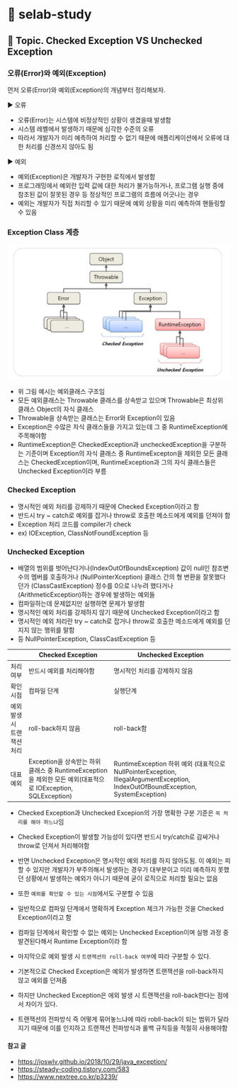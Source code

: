 # :book: selab-study 
## :pushpin: Topic. Checked Exception VS Unchecked Exception

### 오류(Error)와 예외(Exception)

먼저 오류(Error)와 예외(Exception)의 개념부터 정리해보자.

▶ 오류
- 오류(Error)는 시스템에 비정상적인 상황이 생겼을때 발생함
- 시스템 레벨에서 발생하기 때문에 심각한 수준의 오류
- 따라서 개발자가 미리 예측하여 처리할 수 없기 때문에 애플리케이션에서 오류에 대한 처리를 신경쓰지 않아도 됨

▶ 예외
- 예외(Exception)은 개발자가 구현한 로직에서 발생함 
- 프로그래밍에서 예외란 입력 값에 대한 처리가 불가능하거나, 프로그램 실행 중에 참조된 값이 잘못된 경우 등 
정상적인 프로그램의 흐름에 어긋나는 경우 
- 예외는 개발자가 직접 처리할 수 있기 때문에 예외 상황을 미리 예측하여 핸들링할 수 있음

### Exception Class 계층

![](../images/예외클래스.PNG)

- 위 그림 예시는 예외클래스 구조임
- 모든 예외클래스는 Throwable 클래스를 상속받고 있으며 Throwable은 최상위 클래스 Object의 자식 클래스
- Throwable을 상속받는 클래스는 Error와 Exception이 있음
- Exception은 수많은 자식 클래스들을 가지고 있는데 그 중 RuntimeException에 주목해야함
- RuntimeException은 CheckedException과 uncheckedException을 구분하는 기준이며 Exception의 자식 클래스 중 RuntimeExcepton을 제외한
모든 클래스는 CheckedException이며, RuntimeException과 그의 자식 클래스들은 Unchecked Exception이라 부름


### Checked Exception

- 명시적인 예외 처리를 강제하기 때문에 Checked Exception이라고 함
- 반드시 try ~ catch로 예외를 잡거나 throw로 호출한 메소드에게 예외를 던져야 함
- Exception 처리 코드를 compiler가 check
- ex) IOException, ClassNotFoundException 등


### Unchecked Exception

- 배열의 범위를 벗어난다거나(IndexOutOfBoundsException) 값이 null인 참조변수의 멤버를 호출하거나 (NullPointerXception) 
클래스 간의 형 변환을 잘못했다던가 (ClassCastException) 정수를 0으로 나누려 했다거나 (ArithmeticException)하는 경우에 발생하는 예외들
- 컴파일하는데 문제없지만 실행하면 문제가 발생함
- 명시적인 예외 처리를 강제하지 않기 때문에 Unchecked Exception이라고 함
- 명시적인 예외 처리란 try ~ catch로 잡거나 throw로 호출한 메소드에게 예외를 던지지 않는 행위를 말함 
- 등 NullPointerException, ClassCastException 등

|    |Checked Exception|Unchecked Exception|
|----|---|----|
|처리 여부|반드시 예외를 처리해야함|명시적인 처리를 강제하지 않음|
|확인 시점|컴파일 단계|실행단계
|예외 발생시 트랜잭션 처리|roll-back하지 않음|roll-back함
|대표 예외|Exception을 상속받는 하위 클래스 중 RuntimeException을 제외한 모든 예외(대표적으로 IOException, SQLException)|RuntimeException 하위 예외 (대표적으로 NullPointerException, IllegalArgumentException, IndexOutOfBoundException, SystemException)

- Checked Exception과 Unchecked Excepion의 가장 명확한 구분 기준은 `꼭 처리를 해야 하느냐`임
- Checked Exception이 발생할 가능성이 있다면 반드시 try/catch로 감싸거나 throw로 던져서 처리해야함
- 반면 Unchecked Exception은 명시적인 예외 처리를 하지 않아도됨. 이 예외는 피할 수 있지만 개발자가 부주의해서 발생하는 경우가 대부분이고 
미리 예측하지 못했던 상황에서 발생하는 예외가 아니기 때문에 굳이 로직으로 처리할 필요는 없음

- 또한 `예외를 확인할 수 있는 시점`에서도 구분할 수 있음
- 일반적으로 컴파일 단계에서 명확하게 Exception 체크가 가능한 것을 Checked Exception이라고 함
- 컴파일 단계에서 확인할 수 없는 예외는 Unchecked Exception이며 실행 과정 중 발견된다해서 Runtime Exception이라 함

- 마지막으로 예외 발생 시 `트랜잭션의 roll-back 여부`에 따라 구분할 수 있다. 
- 기본적으로 Checked Exception은 예외가 발생하면 트랜잭션을 roll-back하지 않고 예외를 던져줌
- 하지만 Unchecked Exception은 에외 발생 시 트랜잭션을 roll-back한다는 점에서 차이가 있다.
- 트랜잭션의 전파방식 즉 어떻게 묶어놓느냐에 따라 robll-back이 되는 범위가 달라지기 때문에 이를 인지하고 트랜잭션 전파방식과 롤백 규칙등을 적절히 사용해야함


#### 참고 글
- https://joswlv.github.io/2018/10/29/java_exception/
- https://steady-coding.tistory.com/583
- https://www.nextree.co.kr/p3239/